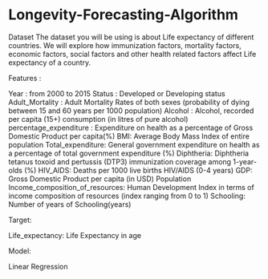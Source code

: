 # Longevity-Forecasting-Algorithm

Dataset
The dataset you will be using is about Life expectancy of different countries. We will explore how immunization factors, mortality factors, economic factors, social factors and other health related factors affect Life expectancy of a country.

Features :

Year : from 2000 to 2015
Status : Developed or Developing status
Adult_Mortality : Adult Mortality Rates of both sexes (probability of dying between 15 and 60 years per 1000 population)
Alcohol : Alcohol, recorded per capita (15+) consumption (in litres of pure alcohol)
percentage_expenditure : Expenditure on health as a percentage of Gross Domestic Product per capita(%)
BMI: Average Body Mass Index of entire population
Total_expenditure: General government expenditure on health as a percentage of total government expenditure (%)
Diphtheria: Diphtheria tetanus toxoid and pertussis (DTP3) immunization coverage among 1-year-olds (%)
HIV_AIDS: Deaths per 1000 live births HIV/AIDS (0-4 years)
GDP: Gross Domestic Product per capita (in USD)
Population
Income_composition_of_resources: Human Development Index in terms of income composition of resources (index ranging from 0 to 1)
Schooling: Number of years of Schooling(years)

Target:

Life_expectancy: Life Expectancy in age

Model:

Linear Regression
